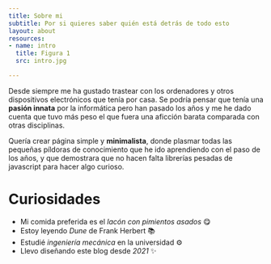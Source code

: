 ```yaml
---
title: Sobre mi
subtitle: Por si quieres saber quién está detrás de todo esto
layout: about
resources:
- name: intro
  title: Figura 1
  src: intro.jpg

---
```


Desde siempre me ha gustado trastear con los ordenadores y otros dispositivos electrónicos que tenía por casa. Se podría pensar que tenía una **pasión innata** por la informática pero han pasado los años y me he dado cuenta que tuvo más peso el que fuera una aficción barata comparada con otras disciplinas.

Quería crear página simple y **minimalista**, donde plasmar todas las pequeñas píldoras de conocimiento que he ido aprendiendo con el paso de los años, y que demostrara que no hacen falta librerías pesadas de javascript para hacer algo curioso.

# Curiosidades

- Mi comida preferida es el *lacón con pimientos asados* 😋
- Estoy leyendo *Dune* de Frank Herbert 📚
- Estudié *ingeniería mecánica* en la universidad ⚙️
- Llevo diseñando este blog desde *2021* ✨

<!-- # Ordenador

- [Procesador](cpu) : AMD Rizen 5 3600
- [Tarjeta gráfica](gpu) : GeForce GTX 1660 Super 6GB
- [Memoria RAM](ram) : Kingston Fury Beast DDR4 8GB 3200MHz (x2)
- [Placa base](mb) : MSI B450M Mortar Max
- [Fuente de alimentación](ps) : Corsair CX550M
- [Monitor](monitor) : AOC 24G2u/BK (x2)
- [Teclado](keyboard) : Ducky One 2 Mini RGB
- [Ratón](mouse) : Logitech G305 Lightspeed
- [Auriculares](headphones) : Razer Barracuda X -->

[cpu]: https://www.amd.com/en/products/cpu/amd-ryzen-5-3600
[gpu]: https://www.gigabyte.com/es/Graphics-Card/GV-N166SOC-6GD#kf
[ram]: https://www.kingston.com/en/memory/gaming/kingston-fury-beast-ddr4-rgb-memory
[mb]: https://es.msi.com/Motherboard/B450M-MORTAR-MAX
[ps]: https://www.corsair.com/es/es/Categor%C3%ADas/Productos/Unidades-de-fuente-de-alimentaci%C3%B3n/cxm-series-2015-config/p/CP-9020102-NA
[monitor]: https://eu.aoc.com/en/gaming/products/monitors/24g2u-bk
[keyboard]: https://www.duckychannel.com.tw/en/Ducky-One2-Mini-RGB
[mouse]: https://www.logitechg.com/en-us/products/gaming-mice/g305-lightspeed-wireless-gaming-mouse.910-006376.html
[headphones]: https://www.razer.com/latam-es/gaming-headsets/razer-barracuda-x